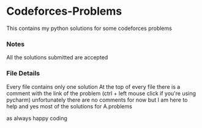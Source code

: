 # Codeforces-Problems
This contains my python solutions for some codeforces problems

### Notes
All the solutions submitted are accepted

### File Details
Every file contains only one solution
At the top of every file there is a comment with the link of the problem (ctrl + left mouse click if you're using pycharm)
unfortunately there are no comments for now but I am here to help and yes most of the solutions for A.problems

as always happy coding
